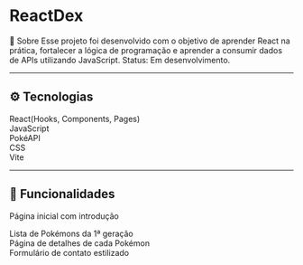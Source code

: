 # ReactDex
🧠 Sobre
Esse projeto foi desenvolvido com o objetivo de aprender React na prática, fortalecer a lógica de programação e aprender a consumir dados de APIs utilizando JavaScript.
Status: Em desenvolvimento.

---

## ⚙️ Tecnologias
React(Hooks, Components, Pages)  
JavaScript  
PokéAPI  
CSS  
Vite  

---

## 📌 Funcionalidades
Página inicial com introdução

Lista de Pokémons da 1ª geração  
Página de detalhes de cada Pokémon  
Formulário de contato estilizado  
